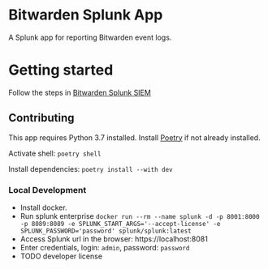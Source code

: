 # Bitwarden Splunk App

A Splunk app for reporting Bitwarden event logs.

# Getting started

Follow the steps in [Bitwarden Splunk SIEM][Bitwarden Splunk SIEM]

## Contributing

This app requires Python 3.7 installed.
Install [Poetry][poetry] if not already installed.

Activate shell: `poetry shell`

Install dependencies: `poetry install --with dev`

### Local Development

- Install docker.
- Run splunk enterprise
  `docker run --rm --name splunk -d -p 8001:8000 -p 8089:8089 -e SPLUNK_START_ARGS='--accept-license' -e SPLUNK_PASSWORD='password' splunk/splunk:latest`
- Access Splunk url in the browser: https://localhost:8081
- Enter credentials, login: `admin`, password: `password`
- TODO developer license


[Bitwarden Splunk SIEM]:https://bitwarden.com/help/splunk-siem/

[poetry]:https://python-poetry.org/docs/#installation


